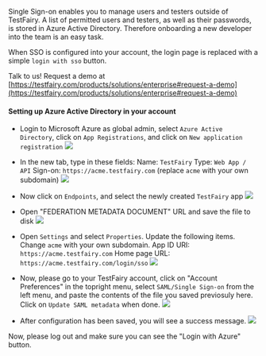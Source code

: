 
Single Sign-on enables you to manage users and testers outside of TestFairy. A list of permitted users and testers, as well as their passwords, is stored in Azure Active Directory. Therefore onboarding a new developer into the team is an easy task.

When SSO is configured into your account, the login page is replaced with a simple `login with sso` button.

Talk to us! Request a demo at [https://testfairy.com/products/solutions/enterprise#request-a-demo](https://testfairy.com/products/solutions/enterprise#request-a-demo)

#### Setting up Azure Active Directory in your account

- Login to Microsoft Azure as global admin, select `Azure Active Directory`, click on `App Registrations`, and click on `New application registration`
  ![](https://docs.testfairy.com/img/sso/azure/azure-1.png)
  
- In the new tab, type in these fields: 
  Name: `TestFairy`
  Type: `Web App / API`
  Sign-on: `https://acme.testfairy.com` (replace `acme` with your own subdomain)
  ![](https://docs.testfairy.com/img/sso/azure/azure-2.png)
  
- Now click on `Endpoints`, and select the newly created `TestFairy` app
  ![](https://docs.testfairy.com/img/sso/azure/azure-3.png)
  
- Open "FEDERATION METADATA DOCUMENT" URL and save the file to disk
  ![](https://docs.testfairy.com/img/sso/azure/azure-4.png)
  
- Open `Settings` and select `Properties`. Update the following items. Change `acme` with your own subdomain.
  App ID URI: `https://acme.testfairy.com`
  Home page URL: `https://acme.testfairy.com/login/sso`
  ![](https://docs.testfairy.com/img/sso/azure/azure-5.png)
  
- Now, please go to your TestFairy account, click on "Account Preferences" in the topright menu, select `SAML/Single Sign-on` from the left menu, and paste the contents of the file you saved previosuly here. Click on `Update SAML metadata` when done.
  ![](https://docs.testfairy.com/img/sso/azure/azure-6.png)
  
- After configuration has been saved, you will see a success message.
  ![](https://docs.testfairy.com/img/sso/azure/azure-7.png)
  
Now, please log out and make sure you can see the "Login with Azure" button.
